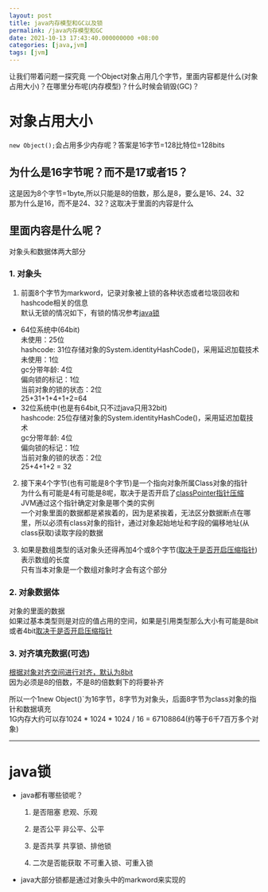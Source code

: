 ```yaml
---
layout: post
title: java内存模型和GC以及锁
permalink: /java内存模型和GC
date: 2021-10-13 17:43:40.000000000 +08:00
categories: [java,jvm]
tags: [jvm]
---
```


让我们带着问题一探究竟
一个Object对象占用几个字节，里面内容都是什么(对象占用大小)？在哪里分布呢(内存模型)？什么时候会销毁(GC)？  

# 对象占用大小

`new Object();`会占用多少内存呢？答案是16字节=128比特位=128bits

## 为什么是16字节呢？而不是17或者15？  
  这是因为8个字节=1byte,所以只能是8的倍数，那么是8，要么是16、24、32  
  那为什么是16，而不是24、32？这取决于里面的内容是什么

## 里面内容是什么呢？  

对象头和数据体两大部分  
### 1. 对象头
1. 前面8个字节为markword，记录对象被上锁的各种状态或者垃圾回收和hashcode相关的信息  
  默认无锁的情况如下，有锁的情况参考[java锁](#java锁)  
  * 64位系统中(64bit)  
    未使用：25位  
    hashcode:  31位存储对象的System.identityHashCode()，采用延迟加载技术  
    未使用：1位  
    gc分带年龄: 4位  
    偏向锁的标记：1位  
    当前对象的锁的状态：2位  
    25+31+1+4+1+2=64  
  * 32位系统中(也是有64bit,只不过java只用32bit)  
    hashcode:  25位存储对象的System.identityHashCode()，采用延迟加载技术  
    gc分带年龄: 4位  
    偏向锁的标记：1位  
    当前对象的锁的状态：2位  
    25+4+1+2 = 32  


2. 接下来4个字节(也有可能是8个字节)是一个指向对象所属Class对象的指针  
 为什么有可能是4有可能是8呢，取决于是否开启了[classPointer指针压缩](/JVM所有的参数配置详解#4--xxusecompressedclasspointers)  
 JVM通过这个指针确定对象是哪个类的实例  
 一个对象里面的数据都是紧挨着的，因为是紧挨着，无法区分数据断点在哪里，所以必须有class对象的指针，通过对象起始地址和字段的偏移地址(从class获取)读取字段的数据  

3. 如果是数组类型的话对象头还得再加4个或8个字节([取决于是否开启压缩指针](/JVM所有的参数配置详解#3--xxusecompressedoops))表示数组的长度  
   只有当本对象是一个数组对象时才会有这个部分

### 2. 对象数据体
对象的里面的数据  
如果过基本类型则是对应的值占用的空间，如果是引用类型那么大小有可能是8bit或者4bit[取决于是否开启压缩指针](/JVM所有的参数配置详解#3--xxusecompressedoops)  
   
### 3. 对齐填充数据(可选)  
[根据对象对齐空间进行对齐，默认为8bit](/JVM所有的参数配置详解#5--xxobjectalignmentinbytes8)  
因为必须是8的倍数，不是8的倍数剩下的将要补齐  
   

所以一个1new Object()`为16字节，8字节为对象头，后面8字节为class对象的指针和数据填充  
1G内存大约可以存1024 * 1024 * 1024 / 16 = 67108864(约等于6千7百万多个对象)  

---


# java锁
* java都有哪些锁呢？  
   1. 是否阻塞
      悲观、乐观
      
   2. 是否公平
      非公平、公平
      
   3. 是否共享
      共享锁、排他锁
      
   4. 二次是否能获取
     不可重入锁、可重入锁

* java大部分锁都是通过对象头中的markword来实现的